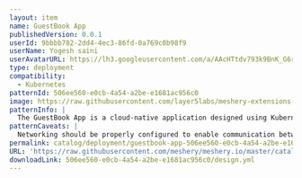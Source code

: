 ```yaml
---
layout: item
name: GuestBook App
publishedVersion: 0.0.1
userId: 9bbbb782-2dd4-4ec3-86fd-0a769c0b98f9
userName: Yogesh saini
userAvatarURL: https://lh3.googleusercontent.com/a/AAcHTtdv793k9BnK_G6ryNpm4m2meNvSqFBW16N8tqhGkes=s96-c
type: deployment
compatibility:
  - Kubernetes
patternId: 506ee560-e0cb-4a54-a2be-e1681ac956c0
image: https://raw.githubusercontent.com/layer5labs/meshery-extensions-packages/master/action-assets/design-assets/506ee560-e0cb-4a54-a2be-e1681ac956c0-light.png,https://raw.githubusercontent.com/layer5labs/meshery-extensions-packages/master/action-assets/design-assets/506ee560-e0cb-4a54-a2be-e1681ac956c0-dark.png
patternInfo: |
  The GuestBook App is a cloud-native application designed using Kubernetes as the underlying orchestration and management system. It consists of various services and components deployed within Kubernetes namespaces. The default namespace represents the main environment where the application operates. The frontend-cyrdx service is responsible for handling frontend traffic and is deployed as a Kubernetes service with a selector for the guestbook application and frontend tier. The frontend-fsfct deployment runs multiple replicas of the frontend component, which utilizes the gb-frontend image and exposes port 80. The guestbook namespace serves as a logical grouping for components related to the GuestBook App. The redis-follower-armov service handles follower Redis instances for the backend, while the redis-follower-nwlew deployment manages multiple replicas of the follower Redis container. The redis-leader-fhxla deployment represents the leader Redis container, and the redis-leader-vjtmi service exposes it as a Kubernetes service. These components work together to create a distributed and scalable architecture for the GuestBook App, leveraging Kubernetes for container orchestration and management.
patternCaveats: |
  Networking should be properly configured to enable communication between the frontend and backend components of the app.
permalink: catalog/deployment/guestbook-app-506ee560-e0cb-4a54-a2be-e1681ac956c0.html
URL: 'https://raw.githubusercontent.com/meshery/meshery.io/master/catalog/506ee560-e0cb-4a54-a2be-e1681ac956c0/0.0.1/design.yml'
downloadLink: 506ee560-e0cb-4a54-a2be-e1681ac956c0/design.yml
---
```

